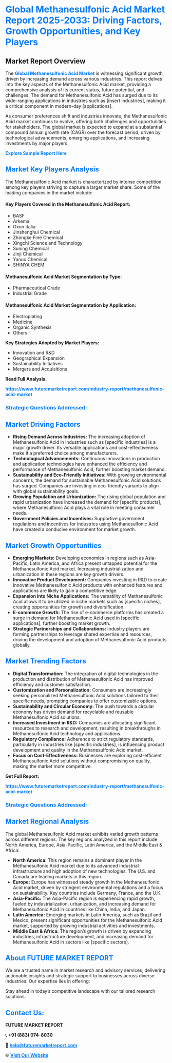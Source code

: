 <h1 style="color: #007BFF;">Global Methanesulfonic Acid Market Report 2025-2033: Driving Factors, Growth Opportunities, and Key Players</h1>

<section id="overview">
<h2>Market Report Overview</h2>
<p>The <a href="https://www.futuremarketreport.com/industry-report/methanesulfonic-acid-market" style="color: #007BFF; text-decoration: none;"><strong>Global Methanesulfonic Acid Market</strong></a> is witnessing significant growth, driven by increasing demand across various industries. This report delves into the key aspects of the Methanesulfonic Acid market, providing a comprehensive analysis of its current status, future potential, and challenges. The demand for Methanesulfonic Acid has surged due to its wide-ranging applications in industries such as [insert industries], making it a critical component in modern-day [applications].</p>
<p>As consumer preferences shift and industries innovate, the Methanesulfonic Acid market continues to evolve, offering both challenges and opportunities for stakeholders. The global market is expected to expand at a substantial compound annual growth rate (CAGR) over the forecast period, driven by technological advancements, emerging applications, and increasing investments by major players.</p>
</section>

<section id="overview">
<p><a href="https://www.futuremarketreport.com/request-sample/reportId=26246" style="color: #007BFF; text-decoration: none;"><strong>Explore Sample Report Here</strong></a></p>
</section>

<section id="key-players">
<h2 style="color: #007BFF;">Market Key Players Analysis</h2>
<p>The Methanesulfonic Acid market is characterized by intense competition among key players striving to capture a larger market share. Some of the leading companies in the market include:</p>
<h4>Key Players Covered in the Methanesulfonic Acid Report:</h4>
<ul><li>BASF</li><li>Arkema</li><li>Oxon Italia</li><li>Jinshenghui Chemical</li><li>Zhongke Fine Chemical</li><li>Xingchi Science and Technology</li><li>Suning Chemical</li><li>Jinji Chemical</li><li>Yanuo Chemical</li><li>SHINYA CHEM</li></ul>
<h4>Methanesulfonic Acid Market Segmentation by Type:</h4>
<ul><li>Pharmaceutical Grade</li><li>Industrial Grade</li></ul>

<h4>Methanesulfonic Acid Market Segmentation by Application:</h4>
<ul><li>Electroplating</li><li>Medicine</li><li>Organic Synthesis</li><li>Others</li></ul>
<p><strong>Key Strategies Adopted by Market Players:</strong></p>
<ul>
<li>Innovation and R&D</li>
<li>Geographical Expansion</li>
<li>Sustainability Initiatives</li>
<li>Mergers and Acquisitions</li>
</ul>
</section>

<section>
<p><strong>Read Full Analysis: </strong></p><a href="https://www.futuremarketreport.com/industry-report/methanesulfonic-acid-market" style="color: #007BFF; text-decoration: none;"><strong>https://www.futuremarketreport.com/industry-report/methanesulfonic-acid-market</strong></a>
<h3 style="color: #007BFF;">Strategic Questions Addressed:</h3>
</section>

<section id="driving-factors">
<h2 style="color: #007BFF;">Market Driving Factors</h2>
<ul>
<li><strong>Rising Demand Across Industries:</strong> The increasing adoption of Methanesulfonic Acid in industries such as [specific industries] is a major growth driver. Its versatile applications and cost-effectiveness make it a preferred choice among manufacturers.</li>
<li><strong>Technological Advancements:</strong> Continuous innovations in production and application technologies have enhanced the efficiency and performance of Methanesulfonic Acid, further boosting market demand.</li>
<li><strong>Sustainability and Eco-Friendly Initiatives:</strong> With growing environmental concerns, the demand for sustainable Methanesulfonic Acid solutions has surged. Companies are investing in eco-friendly variants to align with global sustainability goals.</li>
<li><strong>Growing Population and Urbanization:</strong> The rising global population and rapid urbanization have increased the demand for [specific products], where Methanesulfonic Acid plays a vital role in meeting consumer needs.</li>
<li><strong>Government Policies and Incentives:</strong> Supportive government regulations and incentives for industries using Methanesulfonic Acid have created a conducive environment for market growth.</li>
</ul>
</section>

<section id="growth-opportunities">
<h2 style="color: #007BFF;">Market Growth Opportunities</h2>
<ul>
<li><strong>Emerging Markets:</strong> Developing economies in regions such as Asia-Pacific, Latin America, and Africa present untapped potential for the Methanesulfonic Acid market. Increasing industrialization and urbanization in these regions are key growth drivers.</li>
<li><strong>Innovative Product Development:</strong> Companies investing in R&D to create innovative Methanesulfonic Acid products with enhanced features and applications are likely to gain a competitive edge.</li>
<li><strong>Expansion into Niche Applications:</strong> The versatility of Methanesulfonic Acid allows it to be utilized in niche markets such as [specific niches], creating opportunities for growth and diversification.</li>
<li><strong>E-commerce Growth:</strong> The rise of e-commerce platforms has created a surge in demand for Methanesulfonic Acid used in [specific applications], further boosting market growth.</li>
<li><strong>Strategic Partnerships and Collaborations:</strong> Industry players are forming partnerships to leverage shared expertise and resources, driving the development and adoption of Methanesulfonic Acid products globally.</li>
</ul>
</section>

<section id="trending-factors">
<h2 style="color: #007BFF;">Market Trending Factors</h2>
<ul>
<li><strong>Digital Transformation:</strong> The integration of digital technologies in the production and distribution of Methanesulfonic Acid has improved efficiency and customer satisfaction.</li>
<li><strong>Customization and Personalization:</strong> Consumers are increasingly seeking personalized Methanesulfonic Acid solutions tailored to their specific needs, prompting companies to offer customizable options.</li>
<li><strong>Sustainability and Circular Economy:</strong> The push towards a circular economy has driven demand for recyclable and reusable Methanesulfonic Acid solutions.</li>
<li><strong>Increased Investment in R&D:</strong> Companies are allocating significant resources to research and development, resulting in breakthroughs in Methanesulfonic Acid technology and applications.</li>
<li><strong>Regulatory Compliance:</strong> Adherence to strict regulatory standards, particularly in industries like [specific industries], is influencing product development and quality in the Methanesulfonic Acid market.</li>
<li><strong>Focus on Cost-Effectiveness:</strong> Businesses are exploring cost-efficient Methanesulfonic Acid solutions without compromising on quality, making the market more competitive.</li>
</ul>
</section>

<section>
<p><strong>Get Full Report: </strong></p><a href="https://www.futuremarketreport.com/industry-report/methanesulfonic-acid-market" style="color: #007BFF; text-decoration: none;"><strong>https://www.futuremarketreport.com/industry-report/methanesulfonic-acid-market</strong></a>
<h3 style="color: #007BFF;">Strategic Questions Addressed:</h3>
</section>


<section id="regional-analysis">
<h2 style="color: #007BFF;">Market Regional Analysis</h2>
<p>The global Methanesulfonic Acid market exhibits varied growth patterns across different regions. The key regions analyzed in this report include North America, Europe, Asia-Pacific, Latin America, and the Middle East & Africa:</p>
<ul>
<li><strong>North America:</strong> This region remains a dominant player in the Methanesulfonic Acid market due to its advanced industrial infrastructure and high adoption of new technologies. The U.S. and Canada are leading markets in this region.</li>
<li><strong>Europe:</strong> Europe has witnessed steady growth in the Methanesulfonic Acid market, driven by stringent environmental regulations and a focus on sustainability. Key countries include Germany, France, and the U.K.</li>
<li><strong>Asia-Pacific:</strong> The Asia-Pacific region is experiencing rapid growth, fueled by industrialization, urbanization, and increasing demand for Methanesulfonic Acid in countries like China, India, and Japan.</li>
<li><strong>Latin America:</strong> Emerging markets in Latin America, such as Brazil and Mexico, present significant opportunities for the Methanesulfonic Acid market, supported by growing industrial activities and investments.</li>
<li><strong>Middle East & Africa:</strong> The region’s growth is driven by expanding industries, infrastructure development, and increasing demand for Methanesulfonic Acid in sectors like [specific sectors].</li>
</ul>
</section>

<footer>
<h2 style="color: #007BFF;">About FUTURE MARKET REPORT</h2>
<p>We are a trusted name in market research and advisory services, delivering actionable insights and strategic support to businesses across diverse industries. Our expertise lies in offering:</p>

<p>Stay ahead in today’s competitive landscape with our tailored research solutions.</p>

<h2 style="color: #007BFF;">Contact Us:</h2>
<p><strong>FUTURE MARKET REPORT</strong></p>
<p>📞 <strong>+91 (883) 074-8030</strong></p>
<p>📧 <strong><a href="mailto:help@futuremarketreport.com" style="color: #007BFF;">help@futuremarketreport.com</a></strong></p>
<p>🌐 <strong><a href="https://www.futuremarketreport.com/" style="color: #007BFF;">Visit Our Website</a></strong></p>
</footer>